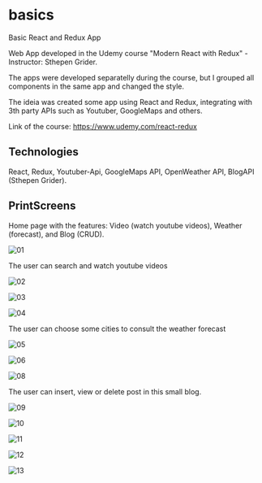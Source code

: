 # basics
Basic React and Redux App

Web App developed in the Udemy course "Modern React with Redux" - Instructor: Sthepen Grider.

The apps were developed separatelly during the course, but I grouped all components in the same app and changed the style.

The ideia was created some app using React and Redux, integrating with 3th party APIs such as Youtuber, GoogleMaps and others.

Link of the course: https://www.udemy.com/react-redux

## Technologies

React, Redux, Youtuber-Api, GoogleMaps API, OpenWeather API, BlogAPI (Sthepen Grider).


## PrintScreens

Home page with the features: Video (watch youtube videos), Weather (forecast), and Blog (CRUD).

![01](https://user-images.githubusercontent.com/20528688/40265392-e39ef364-5b0d-11e8-95d4-fda5e0a8f675.png)

The user can search and watch youtube videos

![02](https://user-images.githubusercontent.com/20528688/40265405-24384ca4-5b0e-11e8-806f-4438b09cd010.png)

![03](https://user-images.githubusercontent.com/20528688/40265412-479e490a-5b0e-11e8-989b-1d64e1837f38.png)

![04](https://user-images.githubusercontent.com/20528688/40265413-5052c5b2-5b0e-11e8-8f7d-b99ed46b9db8.png)

The user can choose some cities to consult the weather forecast

![05](https://user-images.githubusercontent.com/20528688/40265423-8caaf1ba-5b0e-11e8-895a-67686eca8ad0.png)

![06](https://user-images.githubusercontent.com/20528688/40265430-97586c78-5b0e-11e8-8c5f-fca879efae99.png)

![08](https://user-images.githubusercontent.com/20528688/40265432-9a62bf0e-5b0e-11e8-9765-8a10a1600903.png)

The user can insert, view or delete post in this small blog. 

![09](https://user-images.githubusercontent.com/20528688/40265436-a543a442-5b0e-11e8-8126-2bd1ec0d0c73.png)

![10](https://user-images.githubusercontent.com/20528688/40265437-a5688b22-5b0e-11e8-8747-545ac1db5180.png)

![11](https://user-images.githubusercontent.com/20528688/40265438-a5897b66-5b0e-11e8-89b1-61edef72a0ee.png)

![12](https://user-images.githubusercontent.com/20528688/40265439-a5a789da-5b0e-11e8-9223-41f74b38e713.png)

![13](https://user-images.githubusercontent.com/20528688/40265440-a5c6a798-5b0e-11e8-8711-a85562cd19fe.png)
